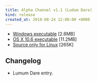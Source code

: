 ```yaml
---
title: Alpha Channel v1.1 (Ludum Dare)
kind: release
created_at: 2010-08-24 12:00:00 +0000
---
```



* [Windows executable](http://dl.dropbox.com/u/33370854/games/alpha_channel/spooner_ld_18_alpha_channel_v1_1_windows.zip) [2.6MB]
* [OS X 10.6 executable](http://dl.dropbox.com/u/33370854/games/alpha_channel/spooner_ld_18_alpha_channel_v1_1_os_x.zip) [11.2MB]
* [Source only for Linux](http://dl.dropbox.com/u/33370854/games/alpha_channel/spooner_ld_18_alpha_channel_v1_1_source.zip) [265K]


Changelog
---------

* Lumum Dare entry.